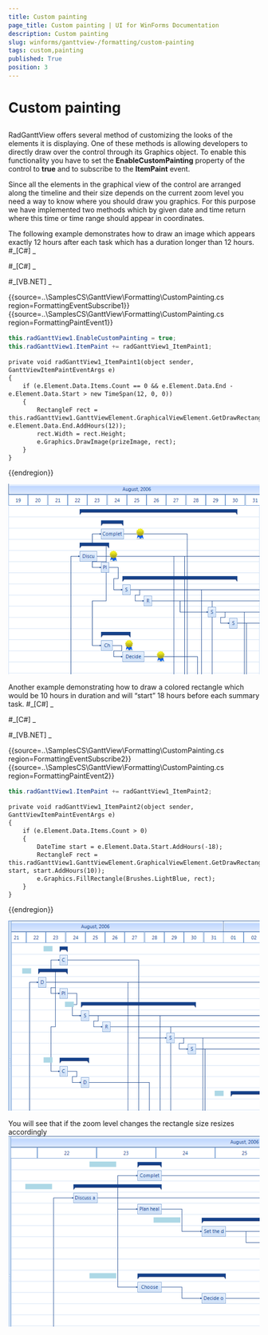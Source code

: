 ```yaml
---
title: Custom painting
page_title: Custom painting | UI for WinForms Documentation
description: Custom painting
slug: winforms/ganttview-/formatting/custom-painting
tags: custom,painting
published: True
position: 3
---
```


# Custom painting



## 

RadGanttView offers several method of customizing the looks of the elements it is displaying. One of these methods is allowing 
          developers to directly draw over the control through its Graphics object. To enable this functionality you have to set the 
          __EnableCustomPainting__ property of the control to __true__ and to subscribe to the 
          __ItemPaint__ event.
        

Since all the elements in the graphical view of the control are arranged along the timeline and their size depends on the current 
          zoom level you need a way to know where you should draw you graphics. For this purpose we have implemented two methods which by given 
          date and time return where this time or time range should appear in coordinates.
        

The following example demonstrates how to draw an image which appears exactly 12 hours after each task which has a duration longer than 12 hours.
        #_[C#] _

	

#_[C#] _

	

#_[VB.NET] _

	



{{source=..\SamplesCS\GanttView\Formatting\CustomPainting.cs region=FormattingEventSubscribe1}} 
{{source=..\SamplesCS\GanttView\Formatting\CustomPainting.cs region=FormattingPaintEvent1}} 
````C#
this.radGanttView1.EnableCustomPainting = true;
this.radGanttView1.ItemPaint += radGanttView1_ItemPaint1;

````
````VB.NET
private void radGanttView1_ItemPaint1(object sender, GanttViewItemPaintEventArgs e)
{
    if (e.Element.Data.Items.Count == 0 && e.Element.Data.End - e.Element.Data.Start > new TimeSpan(12, 0, 0))
    {
        RectangleF rect = this.radGanttView1.GanttViewElement.GraphicalViewElement.GetDrawRectangle(e.Element.Data, e.Element.Data.End.AddHours(12));
        rect.Width = rect.Height;
        e.Graphics.DrawImage(prizeImage, rect);
    }
}

````

{{endregion}} 


![ganttview-formatting-custom-paiting 001](images/ganttview-formatting-custom-paiting001.png)

Another example demonstrating how to draw a colored rectangle which would be 10 hours in duration and will “start” 
          18 hours before each summary task.
        #_[C#] _

	

#_[C#] _

	

#_[VB.NET] _

	



{{source=..\SamplesCS\GanttView\Formatting\CustomPainting.cs region=FormattingEventSubscribe2}} 
{{source=..\SamplesCS\GanttView\Formatting\CustomPainting.cs region=FormattingPaintEvent2}} 
````C#
this.radGanttView1.ItemPaint += radGanttView1_ItemPaint2;

````
````VB.NET
private void radGanttView1_ItemPaint2(object sender, GanttViewItemPaintEventArgs e)
{
    if (e.Element.Data.Items.Count > 0)
    {
        DateTime start = e.Element.Data.Start.AddHours(-18);
        RectangleF rect = this.radGanttView1.GanttViewElement.GraphicalViewElement.GetDrawRectangle(e.Element.Data, start, start.AddHours(10));
        e.Graphics.FillRectangle(Brushes.LightBlue, rect);
    }
}

````

{{endregion}} 


![ganttview-formatting-custom-paiting 002](images/ganttview-formatting-custom-paiting002.png)

You will see that if the zoom level changes the rectangle size resizes accordingly
        ![ganttview-formatting-custom-paiting 003](images/ganttview-formatting-custom-paiting003.png)
